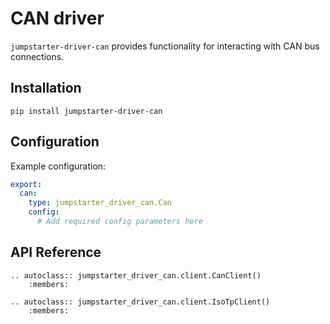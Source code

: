 # CAN driver

`jumpstarter-driver-can` provides functionality for interacting with CAN bus connections.

## Installation

```shell
pip install jumpstarter-driver-can
```

## Configuration

Example configuration:

```yaml
export:
  can:
    type: jumpstarter_driver_can.Can
    config:
      # Add required config parameters here
```

## API Reference

```{eval-rst}
.. autoclass:: jumpstarter_driver_can.client.CanClient()
    :members:
```

```{eval-rst}
.. autoclass:: jumpstarter_driver_can.client.IsoTpClient()
    :members:
```
